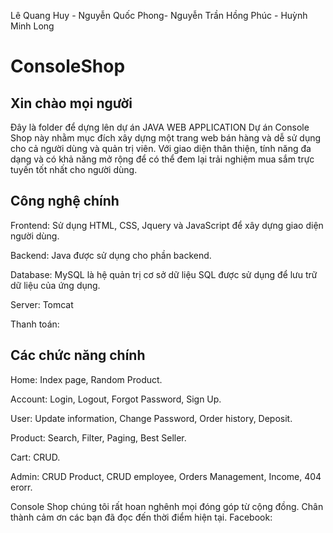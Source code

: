 Lê Quang Huy - Nguyễn Quốc Phong- Nguyễn Trần Hồng Phúc - Huỳnh Minh Long

# ConsoleShop
## Xin chào mọi người
 Đây là folder để dựng lên dự án JAVA WEB APPLICATION
 Dự án Console Shop này nhằm mục đích xây dựng một trang web bán hàng và dễ sử dụng cho cả người dùng và quản trị viên.
 Với giao diện thân thiện, tính năng đa dạng và có khả năng mở rộng để có thể đem lại trải nghiệm mua sắm trực tuyến tốt nhất cho người dùng.

 ## Công nghệ chính
Frontend:
Sử dụng HTML, CSS, Jquery và JavaScript để xây dựng giao diện người dùng.

Backend:
Java được sử dụng cho phần backend.

Database: MySQL là hệ quản trị cơ sở dữ liệu SQL được sử dụng để lưu trữ dữ liệu của ứng dụng.

Server: Tomcat

Thanh toán:


## Các chức năng chính 
Home: Index page, Random Product.

Account: Login, Logout, Forgot Password, Sign Up.

User: Update information, Change Password, Order history, Deposit.

Product: Search, Filter, Paging, Best Seller.

Cart: CRUD.

Admin: CRUD Product, CRUD employee, Orders Management, Income, 404 erorr.

Console Shop chúng tôi rất hoan nghênh mọi đóng góp từ cộng đồng.  Chân thành cảm ơn các bạn đã đọc đến thời điểm hiện tại. 
Facebook: 
 

